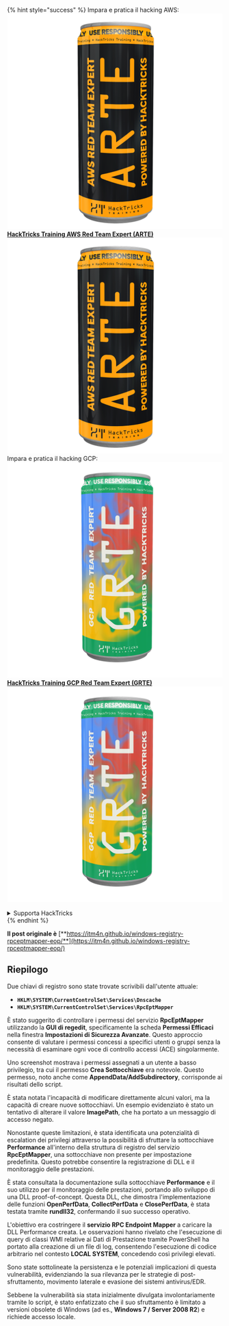 {% hint style="success" %}
Impara e pratica il hacking AWS:<img src="/.gitbook/assets/arte.png" alt="" data-size="line">[**HackTricks Training AWS Red Team Expert (ARTE)**](https://training.hacktricks.xyz/courses/arte)<img src="/.gitbook/assets/arte.png" alt="" data-size="line">\
Impara e pratica il hacking GCP: <img src="/.gitbook/assets/grte.png" alt="" data-size="line">[**HackTricks Training GCP Red Team Expert (GRTE)**<img src="/.gitbook/assets/grte.png" alt="" data-size="line">](https://training.hacktricks.xyz/courses/grte)

<details>

<summary>Supporta HackTricks</summary>

* Controlla i [**piani di abbonamento**](https://github.com/sponsors/carlospolop)!
* **Unisciti al** 💬 [**gruppo Discord**](https://discord.gg/hRep4RUj7f) o al [**gruppo telegram**](https://t.me/peass) o **seguici** su **Twitter** 🐦 [**@hacktricks\_live**](https://twitter.com/hacktricks\_live)**.**
* **Condividi trucchi di hacking inviando PR ai** [**HackTricks**](https://github.com/carlospolop/hacktricks) e [**HackTricks Cloud**](https://github.com/carlospolop/hacktricks-cloud) repos su github.

</details>
{% endhint %}


**Il post originale è** [**https://itm4n.github.io/windows-registry-rpceptmapper-eop/**](https://itm4n.github.io/windows-registry-rpceptmapper-eop/)

## Riepilogo

Due chiavi di registro sono state trovate scrivibili dall'utente attuale:

- **`HKLM\SYSTEM\CurrentControlSet\Services\Dnscache`**
- **`HKLM\SYSTEM\CurrentControlSet\Services\RpcEptMapper`**

È stato suggerito di controllare i permessi del servizio **RpcEptMapper** utilizzando la **GUI di regedit**, specificamente la scheda **Permessi Efficaci** nella finestra **Impostazioni di Sicurezza Avanzate**. Questo approccio consente di valutare i permessi concessi a specifici utenti o gruppi senza la necessità di esaminare ogni voce di controllo accessi (ACE) singolarmente.

Uno screenshot mostrava i permessi assegnati a un utente a basso privilegio, tra cui il permesso **Crea Sottocchiave** era notevole. Questo permesso, noto anche come **AppendData/AddSubdirectory**, corrisponde ai risultati dello script.

È stata notata l'incapacità di modificare direttamente alcuni valori, ma la capacità di creare nuove sottocchiavi. Un esempio evidenziato è stato un tentativo di alterare il valore **ImagePath**, che ha portato a un messaggio di accesso negato.

Nonostante queste limitazioni, è stata identificata una potenzialità di escalation dei privilegi attraverso la possibilità di sfruttare la sottocchiave **Performance** all'interno della struttura di registro del servizio **RpcEptMapper**, una sottocchiave non presente per impostazione predefinita. Questo potrebbe consentire la registrazione di DLL e il monitoraggio delle prestazioni.

È stata consultata la documentazione sulla sottocchiave **Performance** e il suo utilizzo per il monitoraggio delle prestazioni, portando allo sviluppo di una DLL proof-of-concept. Questa DLL, che dimostra l'implementazione delle funzioni **OpenPerfData**, **CollectPerfData** e **ClosePerfData**, è stata testata tramite **rundll32**, confermando il suo successo operativo.

L'obiettivo era costringere il **servizio RPC Endpoint Mapper** a caricare la DLL Performance creata. Le osservazioni hanno rivelato che l'esecuzione di query di classi WMI relative ai Dati di Prestazione tramite PowerShell ha portato alla creazione di un file di log, consentendo l'esecuzione di codice arbitrario nel contesto **LOCAL SYSTEM**, concedendo così privilegi elevati.

Sono state sottolineate la persistenza e le potenziali implicazioni di questa vulnerabilità, evidenziando la sua rilevanza per le strategie di post-sfruttamento, movimento laterale e evasione dei sistemi antivirus/EDR.

Sebbene la vulnerabilità sia stata inizialmente divulgata involontariamente tramite lo script, è stato enfatizzato che il suo sfruttamento è limitato a versioni obsolete di Windows (ad es., **Windows 7 / Server 2008 R2**) e richiede accesso locale.
